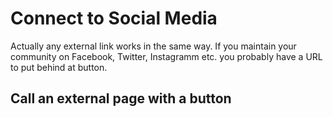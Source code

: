 # Connect to Social Media
Actually any external link works in the same way. If you maintain your community on Facebook, Twitter, Instagramm etc. you probably have a URL to put behind at button.

## Call an external page with a button
